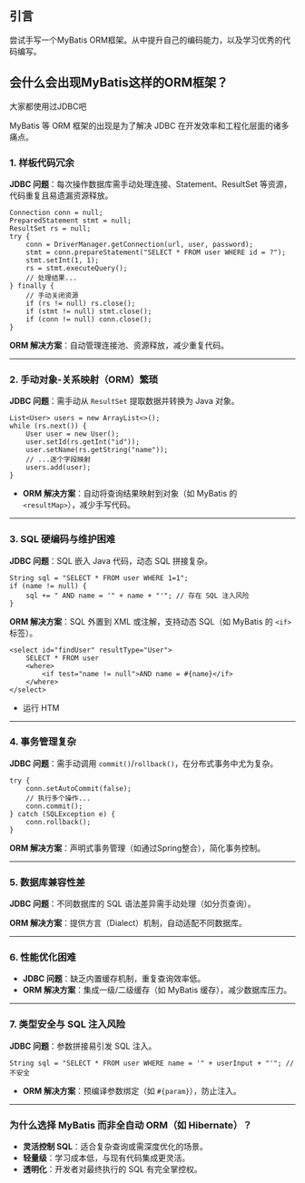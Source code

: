 ## 引言

尝试手写一个MyBatis ORM框架。从中提升自己的编码能力，以及学习优秀的代码编写。

## 会什么会出现MyBatis这样的ORM框架？

大家都使用过JDBC吧

MyBatis 等 ORM 框架的出现是为了解决 JDBC 在开发效率和工程化层面的诸多痛点。

### **1. 样板代码冗余**

**JDBC 问题**：每次操作数据库需手动处理连接、Statement、ResultSet 等资源，代码重复且易遗漏资源释放。

```
Connection conn = null;
PreparedStatement stmt = null;
ResultSet rs = null;
try {
    conn = DriverManager.getConnection(url, user, password);
    stmt = conn.prepareStatement("SELECT * FROM user WHERE id = ?");
    stmt.setInt(1, 1);
    rs = stmt.executeQuery();
    // 处理结果...
} finally {
    // 手动关闭资源
    if (rs != null) rs.close();
    if (stmt != null) stmt.close();
    if (conn != null) conn.close();
}
```

**ORM 解决方案**：自动管理连接池、资源释放，减少重复代码。

------

### **2. 手动对象-关系映射（ORM）繁琐**

**JDBC 问题**：需手动从 `ResultSet` 提取数据并转换为 Java 对象。

```
List<User> users = new ArrayList<>();
while (rs.next()) {
    User user = new User();
    user.setId(rs.getInt("id"));
    user.setName(rs.getString("name"));
    // ...逐个字段映射
    users.add(user);
}
```

- **ORM 解决方案**：自动将查询结果映射到对象（如 MyBatis 的 `<resultMap>`），减少手写代码。

------

### **3. SQL 硬编码与维护困难**

**JDBC 问题**：SQL 嵌入 Java 代码，动态 SQL 拼接复杂。

```
String sql = "SELECT * FROM user WHERE 1=1";
if (name != null) {
    sql += " AND name = '" + name + "'"; // 存在 SQL 注入风险
}
```

**ORM 解决方案**：SQL 外置到 XML 或注解，支持动态 SQL（如 MyBatis 的 `<if>` 标签）。

```
<select id="findUser" resultType="User">
    SELECT * FROM user
    <where>
        <if test="name != null">AND name = #{name}</if>
    </where>
</select>
```

- 运行 HTM

------

### **4. 事务管理复杂**

**JDBC 问题**：需手动调用 `commit()`/`rollback()`，在分布式事务中尤为复杂。

```
try {
    conn.setAutoCommit(false);
    // 执行多个操作...
    conn.commit();
} catch (SQLException e) {
    conn.rollback();
}
```

**ORM 解决方案**：声明式事务管理（如通过Spring整合），简化事务控制。

------

### **5. 数据库兼容性差**

**JDBC 问题**：不同数据库的 SQL 语法差异需手动处理（如分页查询）。

**ORM 解决方案**：提供方言（Dialect）机制，自动适配不同数据库。

------

### **6. 性能优化困难**

- **JDBC 问题**：缺乏内置缓存机制，重复查询效率低。
- **ORM 解决方案**：集成一级/二级缓存（如 MyBatis 缓存），减少数据库压力。

------

### **7. 类型安全与 SQL 注入风险**

**JDBC 问题**：参数拼接易引发 SQL 注入。

```
String sql = "SELECT * FROM user WHERE name = '" + userInput + "'"; // 不安全
```

- **ORM 解决方案**：预编译参数绑定（如 `#{param}`），防止注入。

------

### **为什么选择 MyBatis 而非全自动 ORM（如 Hibernate）？**

- **灵活控制 SQL**：适合复杂查询或需深度优化的场景。
- **轻量级**：学习成本低，与现有代码集成更灵活。
- **透明化**：开发者对最终执行的 SQL 有完全掌控权。
